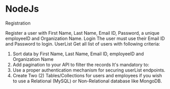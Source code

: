 # NodeJs

Registration

Register a user with First Name, Last Name, Email ID, Password, a unique employeeID and Organization Name.
Login
The user must use their Email ID and Password to login.
UserList
Get all list of users with following criteria:

1. Sort data by First Name, Last Name, Email ID, employeeID and Organization Name
2. Add pagination to your API to filter the records
It's mandatory to:
3. Use a proper authentication mechanism for securing userList endpoints.
4. Create Two (2) Tables/Collections for users and employees if you wish to use a Relational (MySQL) or Non-Relational
database like MongoDB.
